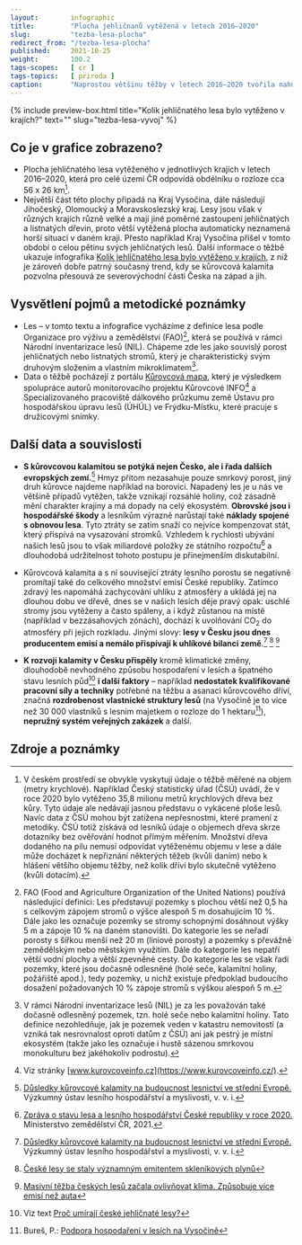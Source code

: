 ```yaml
---
layout:        infographic
title:         "Plocha jehličnanů vytěžená v letech 2016–2020"
slug:          "tezba-lesa-plocha"
redirect_from: "/tezba-lesa-plocha"
published:     2021-10-25
weight:        100.2
tags-scopes:   [ cr ]
tags-topics:   [ priroda ]
caption:       "Naprostou většinu těžby v letech 2016–2020 tvořila nahodilá těžba, která je převážně spojena s kůrovcovou kalamitou. Těžil se hlavně smrk a nejvíce postižen byl Kraj Vysočina a také Olomoucký a Moravskoslezský kraj."
---
```


{% include preview-box.html
    title="Kolik jehličnatého lesa bylo vytěženo v krajích?"
    text=""
    slug="tezba-lesa-vyvoj"
%}

## Co je v grafice zobrazeno?

- Plocha jehličnatého lesa vytěženého v jednotlivých krajích v letech 2016–2020, která pro celé území ČR odpovídá obdélníku o rozloze cca 56 x 26 km[^1].
- Největší část této plochy připadá na Kraj Vysočina, dále následují Jihočeský, Olomoucký a Moravskoslezský kraj. Lesy jsou však v různých krajích různě velké a mají jiné poměrné zastoupení jehličnatých a listnatých dřevin, proto větší vytěžená plocha automaticky neznamená horší situaci v daném kraji. Přesto například Kraj Vysočina přišel v tomto období o celou pětinu svých jehličnatých lesů. Další informace o těžbě ukazuje infografika [Kolik jehličnatého lesa bylo vytěženo v krajích](/infografiky/tezba-lesa-vyvoj), z níž je zároveň dobře patrný současný trend, kdy se kůrovcová kalamita pozvolna přesouvá ze severovýchodní části Česka na západ a jih.

## Vysvětlení pojmů a metodické poznámky

- Les – v tomto textu a infografice vycházíme z definice lesa podle Organizace pro výživu a zemědělství (FAO)[^10], která se používá v rámci Národní inventarizace lesů (NIL). Chápeme zde les jako souvislý porost jehličnatých nebo listnatých stromů, který je charakteristický svým druhovým složením a vlastním mikroklimatem[^11].
- Data o těžbě pocházejí z portálu [Kůrovcová mapa](https://www.kurovcovamapa.cz/), který je výsledkem spolupráce autorů monitorovacího projektu Kůrovcové INFO[^12] a Specializovaného pracoviště dálkového průzkumu země Ústavu pro hospodářskou úpravu lesů (ÚHÚL) ve Frýdku-Místku, které pracuje s družicovými snímky.

## Další data a souvislosti

- **S kůrovcovou kalamitou se potýká nejen Česko, ale i řada dalších evropských zemí.**[^2] Hmyz přitom nezasahuje pouze smrkový porost, jiný druh kůrovce najdeme například na borovici. Napadený les je u nás ve většině případů vytěžen, takže vznikají rozsáhlé holiny, což zásadně mění charakter krajiny a má dopady na celý ekosystém. **Obrovské jsou i hospodářské škody** a lesníkům výrazně narůstají také **náklady spojené s obnovou lesa**. Tyto ztráty se zatím snaží co nejvíce kompenzovat stát, který přispívá na vysazování stromků. Vzhledem k rychlosti ubývání našich lesů jsou to však miliardové položky ze státního rozpočtu[^3] a dlouhodobá udržitelnost tohoto postupu je přinejmenším diskutabilní.
- Kůrovcová kalamita a s ní související ztráty lesního porostu se negativně promítají také do celkového množství emisí České republiky. Zatímco zdravý les napomáhá zachycování uhlíku z atmosféry a ukládá jej na dlouhou dobu ve dřevě, dnes se v našich lesích děje pravý opak: uschlé stromy jsou vytěženy a často spáleny, a i když zůstanou na místě (například v bezzásahových zónách), dochází k uvolňování CO<sub>2</sub> do atmosféry při jejich rozkladu. Jinými slovy: **lesy v Česku jsou dnes producentem emisí a nemálo přispívají k uhlíkové bilanci země**.[^2] [^4] [^13]

- **K rozvoji kalamity v Česku přispěly** kromě klimatické změny, dlouhodobě nevhodného způsobu hospodaření v lesích a špatného stavu lesních půd[^5] **i další faktory** – například **nedostatek kvalifikované pracovní síly a techniky** potřebné na těžbu a asanaci kůrovcového dříví, značná **rozdrobenost vlastnické struktury lesů** (na Vysočině je to více než 30 000 vlastníků s lesním majetkem o rozloze do 1 hektaru[^6]), **nepružný systém veřejných zakázek** a další.

## Zdroje a poznámky

[^1]: V českém prostředí se obvykle vyskytují údaje o těžbě měřené na objem (metry krychlové). Například Český statistický úřad (ČSÚ) uvádí, že v roce 2020 bylo vytěženo 35,8 milionu metrů krychlových dřeva bez kůry. Tyto údaje ale nedávají jasnou představu o vykácené ploše lesů. Navíc data z ČSÚ mohou být zatížena nepřesnostmi, které pramení z metodiky. ČSÚ totiž získává od lesníků údaje o objemech dřeva skrze dotazníky bez ověřování hodnot přímým měřením. Množství dřeva dodaného na pilu nemusí odpovídat vytěženému objemu v lese a dále může docházet k nepřiznání některých těžeb (kvůli daním) nebo k hlášení většího objemu těžby, než kolik dříví bylo skutečně vytěženo (kvůli dotacím).

[^2]: [Důsledky kůrovcové kalamity na budoucnost lesnictví ve střední Evropě.](https://www.vulhm.cz/dusledky-kurovcove-kalamity-na-budoucnost-lesnictvi-ve-stredni-evrope/) Výzkumný ústav lesního hospodářství a myslivosti, v. v. i. 

[^3]: [Zpráva o stavu lesa a lesního hospodářství České republiky v roce 2020.](https://eagri.cz/public/web/file/688968/Zprava_o_stavu_lesa_2020_web.pdf) Ministerstvo zemědělství ČR, 2021.

[^4]: [České lesy se staly významným emitentem skleníkových plynů](https://ekolist.cz/cz/publicistika/nazory-a-komentare/jakubn-hruska-ceske-lesy-se-staly-vyznamnym-emitentem-sklenikovych-plynu)

[^5]: Viz text [Proč umírají české jehličnaté lesy?](/explainery/umirani-ceskych-lesu)

[^6]: Bureš, P.: [Podpora hospodaření v lesích na Vysočině](https://www.lesprace.cz/casopis-lesnicka-prace-archiv/rocnik-88-2009/lesnicka-prace-c-4-09/podpora-hospodareni-v-lesich-na-vysocine)

[^10]: FAO (Food and Agriculture Organization of the United Nations) používá následující definici: Les představují pozemky s plochou větší než 0,5 ha s celkovým zápojem stromů o výšce alespoň 5 m dosahujícím 10 %. Dále jako les označuje pozemky se stromy schopnými dosáhnout výšky 5 m a zápoje 10 % na daném stanovišti. Do kategorie les se neřadí porosty s šířkou menší než 20 m (liniové porosty) a pozemky s převážně zemědělským nebo městským využitím. Dále do kategorie les nepatří větší vodní plochy a větší zpevněné cesty. Do kategorie les se však řadí pozemky, které jsou dočasně odlesněné (holé seče, kalamitní holiny, požářiště apod.), tedy pozemky, u nichž existuje předpoklad budoucího dosažení požadovaných 10 % zápoje stromů s výškou alespoň 5 m.

[^11]: V rámci Národní inventarizace lesů (NIL) je za les považován také dočasně odlesněný pozemek, tzn. holé seče nebo kalamitní holiny. Tato definice nezohledňuje, jak je pozemek veden v katastru nemovitostí (a vzniká tak nesrovnalost oproti datům z ČSÚ) ani jak pestrý je místní ekosystém (takže jako les označuje i hustě sázenou smrkovou monokulturu bez jakéhokoliv podrostu).

[^12]: Viz stránky [www.kurovcoveinfo.cz](https://www.kurovcoveinfo.cz/).

[^13]: [Masivní těžba českých lesů začala ovlivňovat klima. Způsobuje více emisí než auta](https://hnutiduha.cz/aktualne/masivni-tezba-ceskych-lesu-zacala-ovlivnovat-klima-zpusobuje-vice-emisi-nez-auta)
